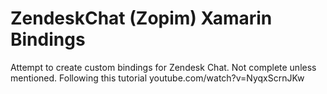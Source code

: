 # ZendeskChat (Zopim) Xamarin Bindings
 Attempt to create custom bindings for Zendesk Chat. Not complete unless mentioned. Following this tutorial youtube.com/watch?v=NyqxScrnJKw

